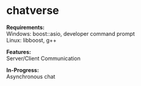 # chatverse

**Requirements:**   
Windows: boost::asio, developer command prompt  
Linux: libboost, g++

**Features:**  
Server/Client Communication

**In-Progress:**  
Asynchronous chat
